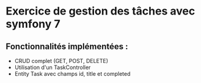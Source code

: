 # Exercice de gestion des tâches avec symfony 7
## Fonctionnalités implémentées :

- CRUD complet (GET, POST, DELETE)
- Utilisation d'un TaskController
-  Entity Task avec champs id, title et completed 
